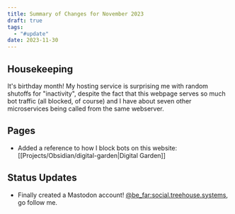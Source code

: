 ```yaml
---
title: Summary of Changes for November 2023
draft: true
tags:
  - "#update"
date: 2023-11-30
---
```

## Housekeeping
It's birthday month! My hosting service is surprising me with random shutoffs for "inactivity", despite the fact that this webpage serves so much bot traffic (all blocked, of course) and I have about seven other microservices being called from the same webserver.

## Pages
- Added a reference to how I block bots on this website: [[Projects/Obsidian/digital-garden|Digital Garden]]
## Status Updates
- Finally created a Mastodon account! [@be_far:social.treehouse.systems](https://social.treehouse.systems/@be_far), go follow me.
